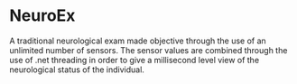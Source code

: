 NeuroEx
=======

A traditional neurological exam made objective through the use of an unlimited number of sensors.  The sensor values are combined through the use of .net threading in order to give a millisecond level view of the neurological status of the individual. 
